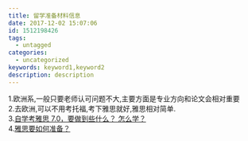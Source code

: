 ```yaml
---
title: 留学准备材料信息
date: 2017-12-02 15:07:06
id: 1512198426
tags:
  - untagged
categories:
  - uncategorized
keywords: keyword1,keyword2
description: description
---
```


1.欧洲系,一般只要老师认可问题不大,主要方面是专业方向和论文会相对重要  
2.去欧洲,可以不用考托福,考下雅思就好,雅思相对简单.  
3.[自学考雅思 7.0，要做到些什么？ 怎么学？](https://www.zhihu.com/question/20166937)  
4.[雅思要如何准备？](https://www.zhihu.com/question/19709258)  
